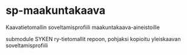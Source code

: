 # sp-maakuntakaava
Kaavatietomallin soveltamisprofiili maakuntakaava-aineistoille

submodule SYKEN ry-tietomallit repoon, pohjaksi kopioitu yleiskaavan soveltamisprofiili
